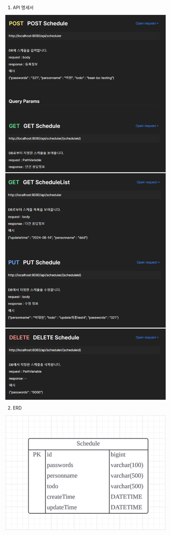 1. API 명세서

![img_1.png](img_1.png)
![img_2.png](img_2.png)
![img_3.png](img_3.png)


2. ERD

![img.png](img.png)

